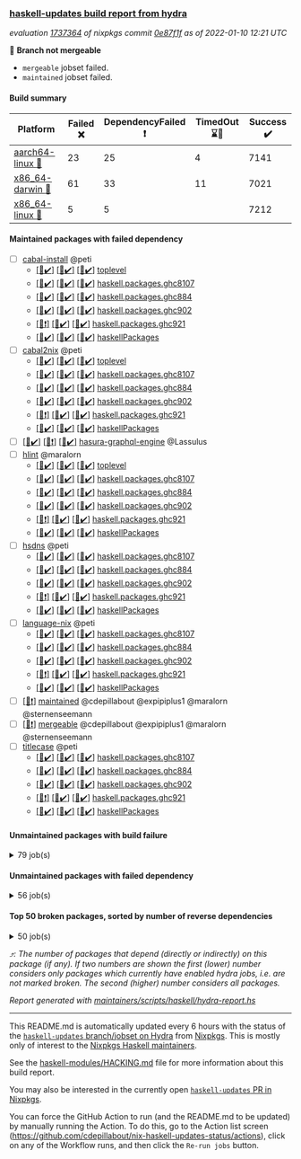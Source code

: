 ### [haskell-updates build report from hydra](https://hydra.nixos.org/jobset/nixpkgs/haskell-updates)
*evaluation [1737364](https://hydra.nixos.org/eval/1737364) of nixpkgs commit [0e87f1f](https://github.com/NixOS/nixpkgs/commits/0e87f1f5aaeea491f0c504064e5af1602aa0f886) as of 2022-01-10 12:21 UTC*

:red_circle: **Branch not mergeable**
  * `mergeable` jobset failed.
  * `maintained` jobset failed.

#### Build summary

 | Platform | Failed :x: | DependencyFailed :heavy_exclamation_mark: | TimedOut :hourglass::no_entry_sign: | Success :heavy_check_mark: | 
 | --- | --- | --- | --- | --- | 
 | [aarch64-linux :iphone:](https://hydra.nixos.org/eval/1737364?filter=.aarch64-linux) | 23 | 25 | 4 | 7141 | 
 | [x86_64-darwin :apple:](https://hydra.nixos.org/eval/1737364?filter=.x86_64-darwin) | 61 | 33 | 11 | 7021 | 
 | [x86_64-linux :penguin:](https://hydra.nixos.org/eval/1737364?filter=.x86_64-linux) | 5 | 5 |  | 7212 | 
#### Maintained packages with failed dependency
- [ ] [cabal-install](https://hydra.nixos.org/eval/1737364?filter=cabal-install) @peti
  - [[:iphone::heavy_check_mark:]](https://hydra.nixos.org/build/163608743) [[:apple::heavy_check_mark:]](https://hydra.nixos.org/build/163610581) [[:penguin::heavy_check_mark:]](https://hydra.nixos.org/build/163595033) [toplevel](https://hydra.nixos.org/eval/1737364?filter=cabal-install)
  - [[:iphone::heavy_check_mark:]](https://hydra.nixos.org/build/163609329) [[:apple::heavy_check_mark:]](https://hydra.nixos.org/build/163604474) [[:penguin::heavy_check_mark:]](https://hydra.nixos.org/build/163609925) [haskell.packages.ghc8107](https://hydra.nixos.org/eval/1737364?filter=haskell.packages.ghc8107.cabal-install)
  - [[:iphone::heavy_check_mark:]](https://hydra.nixos.org/build/163600691) [[:apple::heavy_check_mark:]](https://hydra.nixos.org/build/163595787) [[:penguin::heavy_check_mark:]](https://hydra.nixos.org/build/163611184) [haskell.packages.ghc884](https://hydra.nixos.org/eval/1737364?filter=haskell.packages.ghc884.cabal-install)
  - [[:iphone::heavy_check_mark:]](https://hydra.nixos.org/build/163598320) [[:apple::heavy_check_mark:]](https://hydra.nixos.org/build/163611377) [[:penguin::heavy_check_mark:]](https://hydra.nixos.org/build/163605849) [haskell.packages.ghc902](https://hydra.nixos.org/eval/1737364?filter=haskell.packages.ghc902.cabal-install)
  - [[:iphone::heavy_exclamation_mark:]](https://hydra.nixos.org/build/163591440) [[:apple::heavy_check_mark:]](https://hydra.nixos.org/build/163597549) [[:penguin::heavy_check_mark:]](https://hydra.nixos.org/build/163606234) [haskell.packages.ghc921](https://hydra.nixos.org/eval/1737364?filter=haskell.packages.ghc921.cabal-install)
  - [[:iphone::heavy_check_mark:]](https://hydra.nixos.org/build/163608110) [[:apple::heavy_check_mark:]](https://hydra.nixos.org/build/163610733) [[:penguin::heavy_check_mark:]](https://hydra.nixos.org/build/163591696) [haskellPackages](https://hydra.nixos.org/eval/1737364?filter=haskellPackages.cabal-install)
- [ ] [cabal2nix](https://hydra.nixos.org/eval/1737364?filter=cabal2nix) @peti
  - [[:iphone::heavy_check_mark:]](https://hydra.nixos.org/build/163702989) [[:apple::heavy_check_mark:]](https://hydra.nixos.org/build/163703103) [[:penguin::heavy_check_mark:]](https://hydra.nixos.org/build/163702929) [toplevel](https://hydra.nixos.org/eval/1737364?filter=cabal2nix)
  - [[:iphone::heavy_check_mark:]](https://hydra.nixos.org/build/163597272) [[:apple::heavy_check_mark:]](https://hydra.nixos.org/build/163591387) [[:penguin::heavy_check_mark:]](https://hydra.nixos.org/build/163611253) [haskell.packages.ghc8107](https://hydra.nixos.org/eval/1737364?filter=haskell.packages.ghc8107.cabal2nix)
  - [[:iphone::heavy_check_mark:]](https://hydra.nixos.org/build/163604484) [[:apple::heavy_check_mark:]](https://hydra.nixos.org/build/163601521) [[:penguin::heavy_check_mark:]](https://hydra.nixos.org/build/163603433) [haskell.packages.ghc884](https://hydra.nixos.org/eval/1737364?filter=haskell.packages.ghc884.cabal2nix)
  - [[:iphone::heavy_check_mark:]](https://hydra.nixos.org/build/163597489) [[:apple::heavy_check_mark:]](https://hydra.nixos.org/build/163611108) [[:penguin::heavy_check_mark:]](https://hydra.nixos.org/build/163602292) [haskell.packages.ghc902](https://hydra.nixos.org/eval/1737364?filter=haskell.packages.ghc902.cabal2nix)
  - [[:iphone::heavy_exclamation_mark:]](https://hydra.nixos.org/build/163609101) [[:apple::heavy_check_mark:]](https://hydra.nixos.org/build/163605466) [[:penguin::heavy_check_mark:]](https://hydra.nixos.org/build/163591670) [haskell.packages.ghc921](https://hydra.nixos.org/eval/1737364?filter=haskell.packages.ghc921.cabal2nix)
  - [[:iphone::heavy_check_mark:]](https://hydra.nixos.org/build/163608629) [[:apple::heavy_check_mark:]](https://hydra.nixos.org/build/163608774) [[:penguin::heavy_check_mark:]](https://hydra.nixos.org/build/163604679) [haskellPackages](https://hydra.nixos.org/eval/1737364?filter=haskellPackages.cabal2nix)
- [ ] [[:iphone::heavy_check_mark:]](https://hydra.nixos.org/build/163597817) [[:apple::heavy_exclamation_mark:]](https://hydra.nixos.org/build/163603674) [[:penguin::heavy_check_mark:]](https://hydra.nixos.org/build/163599799) [hasura-graphql-engine](https://hydra.nixos.org/eval/1737364?filter=hasura-graphql-engine) @Lassulus
- [ ] [hlint](https://hydra.nixos.org/eval/1737364?filter=hlint) @maralorn
  - [[:iphone::heavy_check_mark:]](https://hydra.nixos.org/build/163609575) [[:apple::heavy_check_mark:]](https://hydra.nixos.org/build/163598278) [[:penguin::heavy_check_mark:]](https://hydra.nixos.org/build/163610406) [toplevel](https://hydra.nixos.org/eval/1737364?filter=hlint)
  - [[:iphone::heavy_check_mark:]](https://hydra.nixos.org/build/163601894) [[:apple::heavy_check_mark:]](https://hydra.nixos.org/build/163611650) [[:penguin::heavy_check_mark:]](https://hydra.nixos.org/build/163592382) [haskell.packages.ghc8107](https://hydra.nixos.org/eval/1737364?filter=haskell.packages.ghc8107.hlint)
  - [[:iphone::heavy_check_mark:]](https://hydra.nixos.org/build/163592070) [[:apple::heavy_check_mark:]](https://hydra.nixos.org/build/163602919) [[:penguin::heavy_check_mark:]](https://hydra.nixos.org/build/163594627) [haskell.packages.ghc884](https://hydra.nixos.org/eval/1737364?filter=haskell.packages.ghc884.hlint)
  - [[:iphone::heavy_check_mark:]](https://hydra.nixos.org/build/163608879) [[:apple::heavy_check_mark:]](https://hydra.nixos.org/build/163601630) [[:penguin::heavy_check_mark:]](https://hydra.nixos.org/build/163600678) [haskell.packages.ghc902](https://hydra.nixos.org/eval/1737364?filter=haskell.packages.ghc902.hlint)
  - [[:iphone::heavy_exclamation_mark:]](https://hydra.nixos.org/build/163609710) [[:apple::heavy_check_mark:]](https://hydra.nixos.org/build/163603086) [[:penguin::heavy_check_mark:]](https://hydra.nixos.org/build/163602020) [haskell.packages.ghc921](https://hydra.nixos.org/eval/1737364?filter=haskell.packages.ghc921.hlint)
  - [[:iphone::heavy_check_mark:]](https://hydra.nixos.org/build/163610780) [[:apple::heavy_check_mark:]](https://hydra.nixos.org/build/163605141) [[:penguin::heavy_check_mark:]](https://hydra.nixos.org/build/163608752) [haskellPackages](https://hydra.nixos.org/eval/1737364?filter=haskellPackages.hlint)
- [ ] [hsdns](https://hydra.nixos.org/eval/1737364?filter=hsdns) @peti
  - [[:iphone::heavy_check_mark:]](https://hydra.nixos.org/build/163598299) [[:apple::heavy_check_mark:]](https://hydra.nixos.org/build/163593462) [[:penguin::heavy_check_mark:]](https://hydra.nixos.org/build/163597083) [haskell.packages.ghc8107](https://hydra.nixos.org/eval/1737364?filter=haskell.packages.ghc8107.hsdns)
  - [[:iphone::heavy_check_mark:]](https://hydra.nixos.org/build/163606362) [[:apple::heavy_check_mark:]](https://hydra.nixos.org/build/163599425) [[:penguin::heavy_check_mark:]](https://hydra.nixos.org/build/163594078) [haskell.packages.ghc884](https://hydra.nixos.org/eval/1737364?filter=haskell.packages.ghc884.hsdns)
  - [[:iphone::heavy_check_mark:]](https://hydra.nixos.org/build/163603200) [[:apple::heavy_check_mark:]](https://hydra.nixos.org/build/163610922) [[:penguin::heavy_check_mark:]](https://hydra.nixos.org/build/163609631) [haskell.packages.ghc902](https://hydra.nixos.org/eval/1737364?filter=haskell.packages.ghc902.hsdns)
  - [[:iphone::heavy_exclamation_mark:]](https://hydra.nixos.org/build/163594191) [[:apple::heavy_check_mark:]](https://hydra.nixos.org/build/163608079) [[:penguin::heavy_check_mark:]](https://hydra.nixos.org/build/163600158) [haskell.packages.ghc921](https://hydra.nixos.org/eval/1737364?filter=haskell.packages.ghc921.hsdns)
  - [[:iphone::heavy_check_mark:]](https://hydra.nixos.org/build/163595651) [[:apple::heavy_check_mark:]](https://hydra.nixos.org/build/163603397) [[:penguin::heavy_check_mark:]](https://hydra.nixos.org/build/163608482) [haskellPackages](https://hydra.nixos.org/eval/1737364?filter=haskellPackages.hsdns)
- [ ] [language-nix](https://hydra.nixos.org/eval/1737364?filter=language-nix) @peti
  - [[:iphone::heavy_check_mark:]](https://hydra.nixos.org/build/163590721) [[:apple::heavy_check_mark:]](https://hydra.nixos.org/build/163609266) [[:penguin::heavy_check_mark:]](https://hydra.nixos.org/build/163609520) [haskell.packages.ghc8107](https://hydra.nixos.org/eval/1737364?filter=haskell.packages.ghc8107.language-nix)
  - [[:iphone::heavy_check_mark:]](https://hydra.nixos.org/build/163594370) [[:apple::heavy_check_mark:]](https://hydra.nixos.org/build/163611492) [[:penguin::heavy_check_mark:]](https://hydra.nixos.org/build/163608247) [haskell.packages.ghc884](https://hydra.nixos.org/eval/1737364?filter=haskell.packages.ghc884.language-nix)
  - [[:iphone::heavy_check_mark:]](https://hydra.nixos.org/build/163607274) [[:apple::heavy_check_mark:]](https://hydra.nixos.org/build/163609567) [[:penguin::heavy_check_mark:]](https://hydra.nixos.org/build/163592768) [haskell.packages.ghc902](https://hydra.nixos.org/eval/1737364?filter=haskell.packages.ghc902.language-nix)
  - [[:iphone::heavy_exclamation_mark:]](https://hydra.nixos.org/build/163603198) [[:apple::heavy_check_mark:]](https://hydra.nixos.org/build/163602297) [[:penguin::heavy_check_mark:]](https://hydra.nixos.org/build/163597244) [haskell.packages.ghc921](https://hydra.nixos.org/eval/1737364?filter=haskell.packages.ghc921.language-nix)
  - [[:iphone::heavy_check_mark:]](https://hydra.nixos.org/build/163601912) [[:apple::heavy_check_mark:]](https://hydra.nixos.org/build/163592566) [[:penguin::heavy_check_mark:]](https://hydra.nixos.org/build/163604792) [haskellPackages](https://hydra.nixos.org/eval/1737364?filter=haskellPackages.language-nix)
- [ ] [[:penguin::heavy_exclamation_mark:]](https://hydra.nixos.org/build/163702884) [maintained](https://hydra.nixos.org/eval/1737364?filter=maintained) @cdepillabout @expipiplus1 @maralorn @sternenseemann
- [ ] [[:penguin::heavy_exclamation_mark:]](https://hydra.nixos.org/build/163703067) [mergeable](https://hydra.nixos.org/eval/1737364?filter=mergeable) @cdepillabout @expipiplus1 @maralorn @sternenseemann
- [ ] [titlecase](https://hydra.nixos.org/eval/1737364?filter=titlecase) @peti
  - [[:iphone::heavy_check_mark:]](https://hydra.nixos.org/build/163603558) [[:apple::heavy_check_mark:]](https://hydra.nixos.org/build/163610959) [[:penguin::heavy_check_mark:]](https://hydra.nixos.org/build/163611365) [haskell.packages.ghc8107](https://hydra.nixos.org/eval/1737364?filter=haskell.packages.ghc8107.titlecase)
  - [[:iphone::heavy_check_mark:]](https://hydra.nixos.org/build/163593759) [[:apple::heavy_check_mark:]](https://hydra.nixos.org/build/163605317) [[:penguin::heavy_check_mark:]](https://hydra.nixos.org/build/163605764) [haskell.packages.ghc884](https://hydra.nixos.org/eval/1737364?filter=haskell.packages.ghc884.titlecase)
  - [[:iphone::heavy_check_mark:]](https://hydra.nixos.org/build/163605202) [[:apple::heavy_check_mark:]](https://hydra.nixos.org/build/163591651) [[:penguin::heavy_check_mark:]](https://hydra.nixos.org/build/163609862) [haskell.packages.ghc902](https://hydra.nixos.org/eval/1737364?filter=haskell.packages.ghc902.titlecase)
  - [[:iphone::heavy_exclamation_mark:]](https://hydra.nixos.org/build/163609780) [[:apple::heavy_check_mark:]](https://hydra.nixos.org/build/163599542) [[:penguin::heavy_check_mark:]](https://hydra.nixos.org/build/163606707) [haskell.packages.ghc921](https://hydra.nixos.org/eval/1737364?filter=haskell.packages.ghc921.titlecase)
  - [[:iphone::heavy_check_mark:]](https://hydra.nixos.org/build/163609027) [[:apple::heavy_check_mark:]](https://hydra.nixos.org/build/163592902) [[:penguin::heavy_check_mark:]](https://hydra.nixos.org/build/163604853) [haskellPackages](https://hydra.nixos.org/eval/1737364?filter=haskellPackages.titlecase)
#### Unmaintained packages with build failure
<details><summary>79 job(s) </summary>

- [ ] [[:iphone::heavy_check_mark:]](https://hydra.nixos.org/build/163602909) [[:apple::x:]](https://hydra.nixos.org/build/163593731) [[:penguin::heavy_check_mark:]](https://hydra.nixos.org/build/163595162) [haskellPackages.di-core](https://hydra.nixos.org/eval/1737364?filter=haskellPackages.di-core)  :arrow_heading_up: 7 | 11
- [ ] [[:iphone::heavy_check_mark:]](https://hydra.nixos.org/build/163594891) [[:apple::x:]](https://hydra.nixos.org/build/163597672) [[:penguin::heavy_check_mark:]](https://hydra.nixos.org/build/163598563) [haskellPackages.thyme](https://hydra.nixos.org/eval/1737364?filter=haskellPackages.thyme)  :arrow_heading_up: 6 | 15
- [ ] [[:iphone::heavy_check_mark:]](https://hydra.nixos.org/build/163608679) [[:apple::x:]](https://hydra.nixos.org/build/163595310) [[:penguin::heavy_check_mark:]](https://hydra.nixos.org/build/163610043) [haskellPackages.nri-prelude](https://hydra.nixos.org/eval/1737364?filter=haskellPackages.nri-prelude)  :arrow_heading_up: 5 | 7
- [ ] [[:iphone::heavy_check_mark:]](https://hydra.nixos.org/build/163592609) [[:apple::x:]](https://hydra.nixos.org/build/163607032) [[:penguin::heavy_check_mark:]](https://hydra.nixos.org/build/163606160) [haskellPackages.exinst](https://hydra.nixos.org/eval/1737364?filter=haskellPackages.exinst)  :arrow_heading_up: 4 | 6
- [ ] [[:iphone::x:]](https://hydra.nixos.org/build/163609441) [[:apple::x:]](https://hydra.nixos.org/build/163607846) [[:penguin::heavy_check_mark:]](https://hydra.nixos.org/build/163607078) [haskellPackages.ptr-poker](https://hydra.nixos.org/eval/1737364?filter=haskellPackages.ptr-poker)  :arrow_heading_up: 3 | 4
- [ ] [[:iphone::x:]](https://hydra.nixos.org/build/163607420) [[:apple::heavy_check_mark:]](https://hydra.nixos.org/build/163599554) [[:penguin::heavy_check_mark:]](https://hydra.nixos.org/build/163611279) [haskellPackages.twitter-types](https://hydra.nixos.org/eval/1737364?filter=haskellPackages.twitter-types)  :arrow_heading_up: 2 | 4
- [ ] [[:iphone::x:]](https://hydra.nixos.org/build/163606438) [[:apple::heavy_check_mark:]](https://hydra.nixos.org/build/163606697) [[:penguin::heavy_check_mark:]](https://hydra.nixos.org/build/163611167) [haskellPackages.long-double](https://hydra.nixos.org/eval/1737364?filter=haskellPackages.long-double)  :arrow_heading_up: 2 | 2
- [ ] [[:iphone::x:]](https://hydra.nixos.org/build/163591938) [[:apple::heavy_check_mark:]](https://hydra.nixos.org/build/163601510) [[:penguin::heavy_check_mark:]](https://hydra.nixos.org/build/163598995) [haskellPackages.OrderedBits](https://hydra.nixos.org/eval/1737364?filter=haskellPackages.OrderedBits)  :arrow_heading_up: 1 | 36
- [ ] [[:iphone::heavy_check_mark:]](https://hydra.nixos.org/build/163611639) [[:apple::x:]](https://hydra.nixos.org/build/163594092) [[:penguin::heavy_check_mark:]](https://hydra.nixos.org/build/163592793) [haskellPackages.free-vector-spaces](https://hydra.nixos.org/eval/1737364?filter=haskellPackages.free-vector-spaces)  :arrow_heading_up: 1 | 7
- [ ] [[:iphone::x:]](https://hydra.nixos.org/build/163600723) [[:apple::heavy_check_mark:]](https://hydra.nixos.org/build/163608377) [[:penguin::heavy_check_mark:]](https://hydra.nixos.org/build/163594156) [haskellPackages.quic](https://hydra.nixos.org/eval/1737364?filter=haskellPackages.quic)  :arrow_heading_up: 1 | 2
- [ ] [[:iphone::x:]](https://hydra.nixos.org/build/163597825) [[:apple::x:]](https://hydra.nixos.org/build/163601032) [[:penguin::heavy_check_mark:]](https://hydra.nixos.org/build/163590812) [haskellPackages.easytensor](https://hydra.nixos.org/eval/1737364?filter=haskellPackages.easytensor)  :arrow_heading_up: 1 | 1
- [ ] [[:iphone::heavy_check_mark:]](https://hydra.nixos.org/build/163611993) [[:apple::x:]](https://hydra.nixos.org/build/163596155) [[:penguin::heavy_check_mark:]](https://hydra.nixos.org/build/163594185) [haskellPackages.gi-gdkx11](https://hydra.nixos.org/eval/1737364?filter=haskellPackages.gi-gdkx11)  :arrow_heading_up: 1 | 1
- [ ] [[:iphone::heavy_check_mark:]](https://hydra.nixos.org/build/163605853) [[:apple::x:]](https://hydra.nixos.org/build/163611103) [[:penguin::heavy_check_mark:]](https://hydra.nixos.org/build/163610781) [haskellPackages.keep-alive](https://hydra.nixos.org/eval/1737364?filter=haskellPackages.keep-alive)  :arrow_heading_up: 1 | 1
- [ ] [[:iphone::heavy_check_mark:]](https://hydra.nixos.org/build/163595232) [[:apple::x:]](https://hydra.nixos.org/build/163595695) [[:penguin::heavy_check_mark:]](https://hydra.nixos.org/build/163606208) [haskellPackages.loc](https://hydra.nixos.org/eval/1737364?filter=haskellPackages.loc)  :arrow_heading_up: 1 | 1
- [ ] [[:iphone::x:]](https://hydra.nixos.org/build/163612271) [[:apple::heavy_check_mark:]](https://hydra.nixos.org/build/163608437) [[:penguin::heavy_check_mark:]](https://hydra.nixos.org/build/163592805) [haskellPackages.nlopt-haskell](https://hydra.nixos.org/eval/1737364?filter=haskellPackages.nlopt-haskell)  :arrow_heading_up: 1 | 1
- [ ] [[:iphone::heavy_check_mark:]](https://hydra.nixos.org/build/163605243) [[:apple::x:]](https://hydra.nixos.org/build/163591538) [[:penguin::heavy_check_mark:]](https://hydra.nixos.org/build/163600859) [haskellPackages.opencv](https://hydra.nixos.org/eval/1737364?filter=haskellPackages.opencv)  :arrow_heading_up: 1 | 1
- [ ] [[:iphone::heavy_check_mark:]](https://hydra.nixos.org/build/163612283) [[:apple::x:]](https://hydra.nixos.org/build/163593983) [[:penguin::heavy_check_mark:]](https://hydra.nixos.org/build/163595238) [haskellPackages.sequence-formats](https://hydra.nixos.org/eval/1737364?filter=haskellPackages.sequence-formats)  :arrow_heading_up: 1 | 1
- [ ] [[:iphone::x:]](https://hydra.nixos.org/build/163605312) [[:apple::heavy_check_mark:]](https://hydra.nixos.org/build/163601951) [[:penguin::heavy_check_mark:]](https://hydra.nixos.org/build/163605994) [haskellPackages.stm-queue](https://hydra.nixos.org/eval/1737364?filter=haskellPackages.stm-queue)  :arrow_heading_up: 1 | 1
- [ ] [[:iphone::x:]](https://hydra.nixos.org/build/163602341) [[:apple::heavy_check_mark:]](https://hydra.nixos.org/build/163592772) [[:penguin::heavy_check_mark:]](https://hydra.nixos.org/build/163600619) [haskellPackages.unicode-properties](https://hydra.nixos.org/eval/1737364?filter=haskellPackages.unicode-properties)  :arrow_heading_up: 1 | 1
- [ ] [[:iphone::x:]](https://hydra.nixos.org/build/163598037) [[:apple::heavy_check_mark:]](https://hydra.nixos.org/build/163601870) [[:penguin::heavy_check_mark:]](https://hydra.nixos.org/build/163599183) [haskellPackages.accelerate-llvm](https://hydra.nixos.org/eval/1737364?filter=haskellPackages.accelerate-llvm)  :arrow_heading_up: 0 | 8
- [ ] [[:iphone::x:]](https://hydra.nixos.org/build/163593105) [[:apple::heavy_check_mark:]](https://hydra.nixos.org/build/163609414) [[:penguin::heavy_check_mark:]](https://hydra.nixos.org/build/163602769) [haskellPackages.freetype2](https://hydra.nixos.org/eval/1737364?filter=haskellPackages.freetype2)  :arrow_heading_up: 0 | 7
- [ ] [[:iphone::heavy_check_mark:]](https://hydra.nixos.org/build/163610748) [[:apple::x:]](https://hydra.nixos.org/build/163609063) [[:penguin::heavy_check_mark:]](https://hydra.nixos.org/build/163597417) [haskellPackages.pipes-zlib](https://hydra.nixos.org/eval/1737364?filter=haskellPackages.pipes-zlib)  :arrow_heading_up: 0 | 6
- [ ] [[:iphone::heavy_check_mark:]](https://hydra.nixos.org/build/163604730) [[:apple::x:]](https://hydra.nixos.org/build/163591596) [[:penguin::heavy_check_mark:]](https://hydra.nixos.org/build/163601566) [haskellPackages.hmidi](https://hydra.nixos.org/eval/1737364?filter=haskellPackages.hmidi)  :arrow_heading_up: 0 | 4
- [ ] [[:iphone::heavy_check_mark:]](https://hydra.nixos.org/build/163609126) [[:apple::x:]](https://hydra.nixos.org/build/163601664) [[:penguin::heavy_check_mark:]](https://hydra.nixos.org/build/163596097) [haskellPackages.zip](https://hydra.nixos.org/eval/1737364?filter=haskellPackages.zip)  :arrow_heading_up: 0 | 4
- [ ] [[:iphone::heavy_check_mark:]](https://hydra.nixos.org/build/163600052) [[:apple::x:]](https://hydra.nixos.org/build/163605048) [[:penguin::heavy_check_mark:]](https://hydra.nixos.org/build/163593918) [haskellPackages.caster](https://hydra.nixos.org/eval/1737364?filter=haskellPackages.caster)  :arrow_heading_up: 0 | 2
- [ ] [[:iphone::heavy_check_mark:]](https://hydra.nixos.org/build/163607902) [[:apple::x:]](https://hydra.nixos.org/build/163610720) [[:penguin::heavy_check_mark:]](https://hydra.nixos.org/build/163594875) [haskellPackages.posix-socket](https://hydra.nixos.org/eval/1737364?filter=haskellPackages.posix-socket)  :arrow_heading_up: 0 | 2
- [ ] [[:iphone::heavy_check_mark:]](https://hydra.nixos.org/build/163601275) [[:apple::x:]](https://hydra.nixos.org/build/163597993) [[:penguin::heavy_check_mark:]](https://hydra.nixos.org/build/163610805) [haskellPackages.hamid](https://hydra.nixos.org/eval/1737364?filter=haskellPackages.hamid)  :arrow_heading_up: 0 | 1
- [ ] [[:iphone::heavy_check_mark:]](https://hydra.nixos.org/build/163591202) [[:apple::x:]](https://hydra.nixos.org/build/163594989) [[:penguin::heavy_check_mark:]](https://hydra.nixos.org/build/163600017) [haskellPackages.hmatrix-morpheus](https://hydra.nixos.org/eval/1737364?filter=haskellPackages.hmatrix-morpheus)  :arrow_heading_up: 0 | 1
- [ ] [[:iphone::heavy_check_mark:]](https://hydra.nixos.org/build/163597611) [[:apple::x:]](https://hydra.nixos.org/build/163592124) [[:penguin::heavy_check_mark:]](https://hydra.nixos.org/build/163591085) [haskellPackages.huckleberry](https://hydra.nixos.org/eval/1737364?filter=haskellPackages.huckleberry)  :arrow_heading_up: 0 | 1
- [ ] [[:iphone::heavy_check_mark:]](https://hydra.nixos.org/build/163702920) [[:apple::x:]](https://hydra.nixos.org/build/163601268) [[:penguin::heavy_check_mark:]](https://hydra.nixos.org/build/163703041) [haskellPackages.openal-ffi](https://hydra.nixos.org/eval/1737364?filter=haskellPackages.openal-ffi)  :arrow_heading_up: 0 | 1
- [ ] [[:iphone::x:]](https://hydra.nixos.org/build/163608470) [[:apple::heavy_check_mark:]](https://hydra.nixos.org/build/163608295) [[:penguin::heavy_check_mark:]](https://hydra.nixos.org/build/163591677) [haskellPackages.picosat](https://hydra.nixos.org/eval/1737364?filter=haskellPackages.picosat)  :arrow_heading_up: 0 | 1
- [ ] [[:iphone::heavy_check_mark:]](https://hydra.nixos.org/build/163603685) [[:apple::x:]](https://hydra.nixos.org/build/163604347) [[:penguin::heavy_check_mark:]](https://hydra.nixos.org/build/163612387) [haskellPackages.select](https://hydra.nixos.org/eval/1737364?filter=haskellPackages.select)  :arrow_heading_up: 0 | 1
- [ ] [[:iphone::heavy_check_mark:]](https://hydra.nixos.org/build/163612080) [[:apple::x:]](https://hydra.nixos.org/build/163605847) [[:penguin::heavy_check_mark:]](https://hydra.nixos.org/build/163597087) [haskellPackages.sysinfo](https://hydra.nixos.org/eval/1737364?filter=haskellPackages.sysinfo)  :arrow_heading_up: 0 | 1
- [ ] [[:iphone::heavy_check_mark:]](https://hydra.nixos.org/build/163597252) [[:apple::x:]](https://hydra.nixos.org/build/163611368) [[:penguin::heavy_check_mark:]](https://hydra.nixos.org/build/163610804) [haskellPackages.FractalArt](https://hydra.nixos.org/eval/1737364?filter=haskellPackages.FractalArt) 
- [ ] [[:iphone::x:]](https://hydra.nixos.org/build/163605782) [[:apple::heavy_check_mark:]](https://hydra.nixos.org/build/163590814) [[:penguin::heavy_check_mark:]](https://hydra.nixos.org/build/163609608) [haskellPackages.HsASA](https://hydra.nixos.org/eval/1737364?filter=haskellPackages.HsASA) 
- [ ] [[:iphone::heavy_check_mark:]](https://hydra.nixos.org/build/163593961) [[:apple::heavy_check_mark:]](https://hydra.nixos.org/build/163599733) [[:penguin::x:]](https://hydra.nixos.org/build/163609555) [haskellPackages.binary-io](https://hydra.nixos.org/eval/1737364?filter=haskellPackages.binary-io) 
- [ ] [[:iphone::heavy_check_mark:]](https://hydra.nixos.org/build/163610256) [[:apple::x:]](https://hydra.nixos.org/build/163601720) [[:penguin::heavy_check_mark:]](https://hydra.nixos.org/build/163591510) [haskellPackages.chiphunk](https://hydra.nixos.org/eval/1737364?filter=haskellPackages.chiphunk) 
- [ ] [[:iphone::heavy_check_mark:]](https://hydra.nixos.org/build/163603618) [[:apple::x:]](https://hydra.nixos.org/build/163612299) [[:penguin::heavy_check_mark:]](https://hydra.nixos.org/build/163598565) [haskellPackages.discount](https://hydra.nixos.org/eval/1737364?filter=haskellPackages.discount) 
- [ ] [[:iphone::heavy_check_mark:]](https://hydra.nixos.org/build/163604321) [[:apple::x:]](https://hydra.nixos.org/build/163600324) [[:penguin::heavy_check_mark:]](https://hydra.nixos.org/build/163595948) [haskellPackages.diskhash](https://hydra.nixos.org/eval/1737364?filter=haskellPackages.diskhash) 
- [ ] [[:iphone::heavy_check_mark:]](https://hydra.nixos.org/build/163606690) [[:apple::x:]](https://hydra.nixos.org/build/163607960) [[:penguin::heavy_check_mark:]](https://hydra.nixos.org/build/163596661) [haskellPackages.epub-tools](https://hydra.nixos.org/eval/1737364?filter=haskellPackages.epub-tools) 
- [ ] [[:iphone::heavy_check_mark:]](https://hydra.nixos.org/build/163601574) [[:apple::x:]](https://hydra.nixos.org/build/163612101) [[:penguin::heavy_check_mark:]](https://hydra.nixos.org/build/163592305) [haskellPackages.float128](https://hydra.nixos.org/eval/1737364?filter=haskellPackages.float128) 
- [ ] [[:iphone::heavy_check_mark:]](https://hydra.nixos.org/build/163597723) [[:apple::x:]](https://hydra.nixos.org/build/163598593) [[:penguin::heavy_check_mark:]](https://hydra.nixos.org/build/163605735) [haskellPackages.gerrit](https://hydra.nixos.org/eval/1737364?filter=haskellPackages.gerrit) 
- [ ] [[:iphone::x:]](https://hydra.nixos.org/build/163702949) [[:penguin::heavy_check_mark:]](https://hydra.nixos.org/build/163702921) [haskellPackages.gnome-keyring](https://hydra.nixos.org/eval/1737364?filter=haskellPackages.gnome-keyring) 
- [ ] [[:iphone::x:]](https://hydra.nixos.org/build/163607826) [[:apple::x:]](https://hydra.nixos.org/build/163597296) [[:penguin::x:]](https://hydra.nixos.org/build/163610168) [haskellPackages.graph-trace-dot](https://hydra.nixos.org/eval/1737364?filter=haskellPackages.graph-trace-dot) 
- [ ] [[:iphone::x:]](https://hydra.nixos.org/build/163609841) [[:apple::x:]](https://hydra.nixos.org/build/163604840) [[:penguin::x:]](https://hydra.nixos.org/build/163604727) [haskellPackages.groundhog-inspector](https://hydra.nixos.org/eval/1737364?filter=haskellPackages.groundhog-inspector) 
- [ ] [[:iphone::heavy_check_mark:]](https://hydra.nixos.org/build/163606313) [[:apple::x:]](https://hydra.nixos.org/build/163605120) [[:penguin::heavy_check_mark:]](https://hydra.nixos.org/build/163604661) [haskellPackages.gtk-traymanager](https://hydra.nixos.org/eval/1737364?filter=haskellPackages.gtk-traymanager) 
- [ ] [[:iphone::heavy_check_mark:]](https://hydra.nixos.org/build/163591117) [[:apple::x:]](https://hydra.nixos.org/build/163603471) [[:penguin::heavy_check_mark:]](https://hydra.nixos.org/build/163600650) [haskellPackages.hid](https://hydra.nixos.org/eval/1737364?filter=haskellPackages.hid) 
- [ ] [[:iphone::heavy_check_mark:]](https://hydra.nixos.org/build/163608967) [[:apple::x:]](https://hydra.nixos.org/build/163607487) [[:penguin::heavy_check_mark:]](https://hydra.nixos.org/build/163603562) [haskellPackages.higher-leveldb](https://hydra.nixos.org/eval/1737364?filter=haskellPackages.higher-leveldb) 
- [ ] [[:iphone::heavy_check_mark:]](https://hydra.nixos.org/build/163607049) [[:apple::x:]](https://hydra.nixos.org/build/163608154) [[:penguin::heavy_check_mark:]](https://hydra.nixos.org/build/163607239) [haskellPackages.highlight](https://hydra.nixos.org/eval/1737364?filter=haskellPackages.highlight) 
- [ ] [[:iphone::heavy_check_mark:]](https://hydra.nixos.org/build/163600361) [[:apple::x:]](https://hydra.nixos.org/build/163608426) [[:penguin::heavy_check_mark:]](https://hydra.nixos.org/build/163599669) [haskellPackages.hinotify-conduit](https://hydra.nixos.org/eval/1737364?filter=haskellPackages.hinotify-conduit) 
- [ ] [[:iphone::x:]](https://hydra.nixos.org/build/163590766) [[:apple::heavy_check_mark:]](https://hydra.nixos.org/build/163593747) [[:penguin::heavy_check_mark:]](https://hydra.nixos.org/build/163590778) [haskellPackages.hq](https://hydra.nixos.org/eval/1737364?filter=haskellPackages.hq) 
- [ ] [[:iphone::heavy_check_mark:]](https://hydra.nixos.org/build/163599814) [[:apple::x:]](https://hydra.nixos.org/build/163609205) [[:penguin::heavy_check_mark:]](https://hydra.nixos.org/build/163598375) [haskellPackages.hs](https://hydra.nixos.org/eval/1737364?filter=haskellPackages.hs) 
- [ ] [[:iphone::heavy_check_mark:]](https://hydra.nixos.org/build/163593117) [[:apple::x:]](https://hydra.nixos.org/build/163592291) [[:penguin::heavy_check_mark:]](https://hydra.nixos.org/build/163602288) [haskellPackages.hsshellscript](https://hydra.nixos.org/eval/1737364?filter=haskellPackages.hsshellscript) 
- [ ] [[:iphone::heavy_check_mark:]](https://hydra.nixos.org/build/163602442) [[:apple::x:]](https://hydra.nixos.org/build/163595519) [[:penguin::heavy_check_mark:]](https://hydra.nixos.org/build/163607853) [haskellPackages.hssourceinfo](https://hydra.nixos.org/eval/1737364?filter=haskellPackages.hssourceinfo) 
- [ ] [[:iphone::heavy_check_mark:]](https://hydra.nixos.org/build/163601591) [[:apple::x:]](https://hydra.nixos.org/build/163599022) [[:penguin::heavy_check_mark:]](https://hydra.nixos.org/build/163591792) [haskellPackages.ipcvar](https://hydra.nixos.org/eval/1737364?filter=haskellPackages.ipcvar) 
- [ ] [[:iphone::heavy_check_mark:]](https://hydra.nixos.org/build/163596454) [[:apple::x:]](https://hydra.nixos.org/build/163593856) [[:penguin::heavy_check_mark:]](https://hydra.nixos.org/build/163594344) [haskellPackages.leveldb-haskell-fork](https://hydra.nixos.org/eval/1737364?filter=haskellPackages.leveldb-haskell-fork) 
- [ ] [[:iphone::heavy_check_mark:]](https://hydra.nixos.org/build/163602075) [[:apple::x:]](https://hydra.nixos.org/build/163604722) [[:penguin::heavy_check_mark:]](https://hydra.nixos.org/build/163593725) [haskellPackages.linux-framebuffer](https://hydra.nixos.org/eval/1737364?filter=haskellPackages.linux-framebuffer) 
- [ ] [[:iphone::heavy_check_mark:]](https://hydra.nixos.org/build/163598788) [[:apple::x:]](https://hydra.nixos.org/build/163606245) [[:penguin::heavy_check_mark:]](https://hydra.nixos.org/build/163606035) [haskellPackages.mediawiki2latex](https://hydra.nixos.org/eval/1737364?filter=haskellPackages.mediawiki2latex) 
- [ ] [[:iphone::heavy_check_mark:]](https://hydra.nixos.org/build/163609419) [[:apple::x:]](https://hydra.nixos.org/build/163602185) [[:penguin::heavy_check_mark:]](https://hydra.nixos.org/build/163602902) [haskellPackages.mercury-api](https://hydra.nixos.org/eval/1737364?filter=haskellPackages.mercury-api) 
- [ ] [[:iphone::heavy_check_mark:]](https://hydra.nixos.org/build/163591659) [[:apple::x:]](https://hydra.nixos.org/build/163607780) [[:penguin::heavy_check_mark:]](https://hydra.nixos.org/build/163609036) [haskellPackages.nano-cryptr](https://hydra.nixos.org/eval/1737364?filter=haskellPackages.nano-cryptr) 
- [ ] [[:iphone::heavy_check_mark:]](https://hydra.nixos.org/build/163593399) [[:apple::x:]](https://hydra.nixos.org/build/163610773) [[:penguin::heavy_check_mark:]](https://hydra.nixos.org/build/163598902) [haskellPackages.persistent-pagination](https://hydra.nixos.org/eval/1737364?filter=haskellPackages.persistent-pagination) 
- [ ] [[:iphone::heavy_check_mark:]](https://hydra.nixos.org/build/163600246) [[:apple::x:]](https://hydra.nixos.org/build/163604431) [[:penguin::heavy_check_mark:]](https://hydra.nixos.org/build/163597505) [haskellPackages.ping-wrapper](https://hydra.nixos.org/eval/1737364?filter=haskellPackages.ping-wrapper) 
- [ ] [[:iphone::x:]](https://hydra.nixos.org/build/163592212) [[:apple::heavy_check_mark:]](https://hydra.nixos.org/build/163605836) [[:penguin::heavy_check_mark:]](https://hydra.nixos.org/build/163592274) [haskellPackages.poker](https://hydra.nixos.org/eval/1737364?filter=haskellPackages.poker) 
- [ ] [[:iphone::heavy_check_mark:]](https://hydra.nixos.org/build/163593770) [[:apple::x:]](https://hydra.nixos.org/build/163602545) [[:penguin::heavy_check_mark:]](https://hydra.nixos.org/build/163595911) [haskellPackages.posix-timer](https://hydra.nixos.org/eval/1737364?filter=haskellPackages.posix-timer) 
- [ ] [[:iphone::heavy_check_mark:]](https://hydra.nixos.org/build/163591252) [[:apple::x:]](https://hydra.nixos.org/build/163593288) [[:penguin::heavy_check_mark:]](https://hydra.nixos.org/build/163608581) [haskellPackages.procex](https://hydra.nixos.org/eval/1737364?filter=haskellPackages.procex) 
- [ ] [[:iphone::heavy_check_mark:]](https://hydra.nixos.org/build/163602132) [[:apple::x:]](https://hydra.nixos.org/build/163606740) [[:penguin::heavy_check_mark:]](https://hydra.nixos.org/build/163592676) [haskellPackages.pthread](https://hydra.nixos.org/eval/1737364?filter=haskellPackages.pthread) 
- [ ] [[:iphone::x:]](https://hydra.nixos.org/build/163702887) [[:apple::x:]](https://hydra.nixos.org/build/163702861) [[:penguin::x:]](https://hydra.nixos.org/build/163702938) [haskellPackages.reflex-dom-ace](https://hydra.nixos.org/eval/1737364?filter=haskellPackages.reflex-dom-ace) 
- [ ] [[:iphone::x:]](https://hydra.nixos.org/build/163596977) [[:apple::x:]](https://hydra.nixos.org/build/163609664) [[:penguin::x:]](https://hydra.nixos.org/build/163611172) [haskellPackages.regex-rure](https://hydra.nixos.org/eval/1737364?filter=haskellPackages.regex-rure) 
- [ ] [[:iphone::x:]](https://hydra.nixos.org/build/163594556) [[:apple::heavy_check_mark:]](https://hydra.nixos.org/build/163598269) [[:penguin::heavy_check_mark:]](https://hydra.nixos.org/build/163609766) [haskellPackages.risc386](https://hydra.nixos.org/eval/1737364?filter=haskellPackages.risc386) 
- [ ] [[:iphone::heavy_check_mark:]](https://hydra.nixos.org/build/163594944) [[:apple::x:]](https://hydra.nixos.org/build/163606045) [[:penguin::heavy_check_mark:]](https://hydra.nixos.org/build/163607784) [haskellPackages.sandwich-webdriver](https://hydra.nixos.org/eval/1737364?filter=haskellPackages.sandwich-webdriver) 
- [ ] [[:iphone::heavy_check_mark:]](https://hydra.nixos.org/build/163703035) [[:apple::x:]](https://hydra.nixos.org/build/163595497) [[:penguin::heavy_check_mark:]](https://hydra.nixos.org/build/163702852) [haskellPackages.sfml-audio](https://hydra.nixos.org/eval/1737364?filter=haskellPackages.sfml-audio) 
- [ ] [[:iphone::heavy_check_mark:]](https://hydra.nixos.org/build/163611445) [[:apple::x:]](https://hydra.nixos.org/build/163612542) [[:penguin::heavy_check_mark:]](https://hydra.nixos.org/build/163598791) [haskellPackages.shared-memory](https://hydra.nixos.org/eval/1737364?filter=haskellPackages.shared-memory) 
- [ ] [[:iphone::heavy_check_mark:]](https://hydra.nixos.org/build/163599816) [[:apple::x:]](https://hydra.nixos.org/build/163591601) [[:penguin::heavy_check_mark:]](https://hydra.nixos.org/build/163595580) [haskellPackages.tailfile-hinotify](https://hydra.nixos.org/eval/1737364?filter=haskellPackages.tailfile-hinotify) 
- [ ] [[:iphone::x:]](https://hydra.nixos.org/build/163610734) [[:apple::heavy_check_mark:]](https://hydra.nixos.org/build/163608452) [[:penguin::heavy_check_mark:]](https://hydra.nixos.org/build/163595043) [haskellPackages.wiringPi](https://hydra.nixos.org/eval/1737364?filter=haskellPackages.wiringPi) 
- [ ] [[:iphone::x:]](https://hydra.nixos.org/build/163602773) [[:apple::heavy_check_mark:]](https://hydra.nixos.org/build/163599919) [[:penguin::heavy_check_mark:]](https://hydra.nixos.org/build/163603714) [haskellPackages.x86-64bit](https://hydra.nixos.org/eval/1737364?filter=haskellPackages.x86-64bit) 
- [ ] [[:iphone::heavy_check_mark:]](https://hydra.nixos.org/build/163598487) [[:apple::x:]](https://hydra.nixos.org/build/163605666) [[:penguin::heavy_check_mark:]](https://hydra.nixos.org/build/163602954) [haskellPackages.xmonad-utils](https://hydra.nixos.org/eval/1737364?filter=haskellPackages.xmonad-utils) 
- [ ] [[:iphone::heavy_check_mark:]](https://hydra.nixos.org/build/163591836) [[:apple::x:]](https://hydra.nixos.org/build/163600847) [[:penguin::heavy_check_mark:]](https://hydra.nixos.org/build/163595784) [haskellPackages.yoga](https://hydra.nixos.org/eval/1737364?filter=haskellPackages.yoga) 
- [ ] [[:iphone::heavy_check_mark:]](https://hydra.nixos.org/build/163593064) [[:apple::x:]](https://hydra.nixos.org/build/163597349) [[:penguin::heavy_check_mark:]](https://hydra.nixos.org/build/163609184) [haskellPackages.zot](https://hydra.nixos.org/eval/1737364?filter=haskellPackages.zot) 
- [ ] [[:iphone::heavy_check_mark:]](https://hydra.nixos.org/build/163610635) [[:apple::x:]](https://hydra.nixos.org/build/163602433) [[:penguin::heavy_check_mark:]](https://hydra.nixos.org/build/163609009) [haskellPackages.zxcvbn-c](https://hydra.nixos.org/eval/1737364?filter=haskellPackages.zxcvbn-c) 
</details>

#### Unmaintained packages with failed dependency
<details><summary>56 job(s) </summary>

- [ ] [[:iphone::heavy_check_mark:]](https://hydra.nixos.org/build/163611446) [[:apple::heavy_exclamation_mark:]](https://hydra.nixos.org/build/163608686) [[:penguin::heavy_check_mark:]](https://hydra.nixos.org/build/163606713) [haskellPackages.di-handle](https://hydra.nixos.org/eval/1737364?filter=haskellPackages.di-handle)  :arrow_heading_up: 5 | 9
- [ ] [[:iphone::heavy_check_mark:]](https://hydra.nixos.org/build/163601549) [[:apple::heavy_exclamation_mark:]](https://hydra.nixos.org/build/163595629) [[:penguin::heavy_check_mark:]](https://hydra.nixos.org/build/163607795) [haskellPackages.di-monad](https://hydra.nixos.org/eval/1737364?filter=haskellPackages.di-monad)  :arrow_heading_up: 5 | 9
- [ ] [[:iphone::heavy_check_mark:]](https://hydra.nixos.org/build/163597400) [[:apple::heavy_exclamation_mark:]](https://hydra.nixos.org/build/163595798) [[:penguin::heavy_check_mark:]](https://hydra.nixos.org/build/163593240) [haskellPackages.di-df1](https://hydra.nixos.org/eval/1737364?filter=haskellPackages.di-df1)  :arrow_heading_up: 4 | 8
- [ ] [[:iphone::heavy_check_mark:]](https://hydra.nixos.org/build/163605167) [[:apple::heavy_exclamation_mark:]](https://hydra.nixos.org/build/163608146) [[:penguin::heavy_check_mark:]](https://hydra.nixos.org/build/163594381) [haskellPackages.nri-env-parser](https://hydra.nixos.org/eval/1737364?filter=haskellPackages.nri-env-parser)  :arrow_heading_up: 4 | 6
- [ ] [[:iphone::heavy_check_mark:]](https://hydra.nixos.org/build/163604271) [[:apple::heavy_exclamation_mark:]](https://hydra.nixos.org/build/163603163) [[:penguin::heavy_check_mark:]](https://hydra.nixos.org/build/163597741) [haskellPackages.nri-observability](https://hydra.nixos.org/eval/1737364?filter=haskellPackages.nri-observability)  :arrow_heading_up: 3 | 5
- [ ] [[:iphone::heavy_exclamation_mark:]](https://hydra.nixos.org/build/163610573) [[:apple::heavy_exclamation_mark:]](https://hydra.nixos.org/build/163596450) [[:penguin::heavy_check_mark:]](https://hydra.nixos.org/build/163609235) [haskellPackages.jsonifier](https://hydra.nixos.org/eval/1737364?filter=haskellPackages.jsonifier)  :arrow_heading_up: 2 | 2
- [ ] [[:iphone::heavy_check_mark:]](https://hydra.nixos.org/build/163594076) [[:apple::heavy_exclamation_mark:]](https://hydra.nixos.org/build/163604395) [[:penguin::heavy_check_mark:]](https://hydra.nixos.org/build/163605696) [haskellPackages.di-polysemy](https://hydra.nixos.org/eval/1737364?filter=haskellPackages.di-polysemy)  :arrow_heading_up: 1 | 4
- [ ] [[:iphone::heavy_exclamation_mark:]](https://hydra.nixos.org/build/163610321) [[:apple::heavy_check_mark:]](https://hydra.nixos.org/build/163611311) [[:penguin::heavy_check_mark:]](https://hydra.nixos.org/build/163599586) [haskellPackages.twitter-types-lens](https://hydra.nixos.org/eval/1737364?filter=haskellPackages.twitter-types-lens)  :arrow_heading_up: 1 | 3
- [ ] [hoogle](https://hydra.nixos.org/eval/1737364?filter=hoogle)  :arrow_heading_up: 1 | 2
  - [[:iphone::heavy_check_mark:]](https://hydra.nixos.org/build/163610760) [[:apple::heavy_check_mark:]](https://hydra.nixos.org/build/163595571) [[:penguin::heavy_check_mark:]](https://hydra.nixos.org/build/163592189) [haskell.packages.ghc8107](https://hydra.nixos.org/eval/1737364?filter=haskell.packages.ghc8107.hoogle)
  - [[:iphone::heavy_check_mark:]](https://hydra.nixos.org/build/163605804) [[:apple::heavy_check_mark:]](https://hydra.nixos.org/build/163602312) [[:penguin::heavy_check_mark:]](https://hydra.nixos.org/build/163596218) [haskell.packages.ghc884](https://hydra.nixos.org/eval/1737364?filter=haskell.packages.ghc884.hoogle)
  - [[:iphone::heavy_check_mark:]](https://hydra.nixos.org/build/163612526) [[:apple::heavy_check_mark:]](https://hydra.nixos.org/build/163611003) [[:penguin::heavy_check_mark:]](https://hydra.nixos.org/build/163610802) [haskell.packages.ghc902](https://hydra.nixos.org/eval/1737364?filter=haskell.packages.ghc902.hoogle)
  - [[:iphone::heavy_exclamation_mark:]](https://hydra.nixos.org/build/163596102) [[:apple::heavy_check_mark:]](https://hydra.nixos.org/build/163590690) [[:penguin::heavy_check_mark:]](https://hydra.nixos.org/build/163609423) [haskell.packages.ghc921](https://hydra.nixos.org/eval/1737364?filter=haskell.packages.ghc921.hoogle)
  - [[:iphone::heavy_check_mark:]](https://hydra.nixos.org/build/163591162) [[:apple::heavy_check_mark:]](https://hydra.nixos.org/build/163611163) [[:penguin::heavy_check_mark:]](https://hydra.nixos.org/build/163599064) [haskellPackages](https://hydra.nixos.org/eval/1737364?filter=haskellPackages.hoogle)
- [ ] [[:iphone::heavy_check_mark:]](https://hydra.nixos.org/build/163607674) [[:apple::heavy_exclamation_mark:]](https://hydra.nixos.org/build/163607498) [[:penguin::heavy_check_mark:]](https://hydra.nixos.org/build/163597024) [haskellPackages.nri-redis](https://hydra.nixos.org/eval/1737364?filter=haskellPackages.nri-redis)  :arrow_heading_up: 1 | 1
- [ ] [[:iphone::heavy_exclamation_mark:]](https://hydra.nixos.org/build/163600535) [[:apple::heavy_exclamation_mark:]](https://hydra.nixos.org/build/163602019) [[:penguin::heavy_check_mark:]](https://hydra.nixos.org/build/163604302) [haskellPackages.opentelemetry-extra](https://hydra.nixos.org/eval/1737364?filter=haskellPackages.opentelemetry-extra)  :arrow_heading_up: 1 | 1
- [ ] [[:iphone::heavy_check_mark:]](https://hydra.nixos.org/build/163597934) [[:apple::heavy_exclamation_mark:]](https://hydra.nixos.org/build/163598638) [[:penguin::heavy_check_mark:]](https://hydra.nixos.org/build/163603302) [haskellPackages.orgmode-parse](https://hydra.nixos.org/eval/1737364?filter=haskellPackages.orgmode-parse)  :arrow_heading_up: 1 | 1
- [ ] [[:iphone::heavy_exclamation_mark:]](https://hydra.nixos.org/build/163592288) [[:apple::heavy_check_mark:]](https://hydra.nixos.org/build/163592243) [[:penguin::heavy_check_mark:]](https://hydra.nixos.org/build/163602123) [haskellPackages.PrimitiveArray](https://hydra.nixos.org/eval/1737364?filter=haskellPackages.PrimitiveArray)  :arrow_heading_up: 0 | 35
- [ ] [[:iphone::heavy_check_mark:]](https://hydra.nixos.org/build/163608472) [[:apple::heavy_exclamation_mark:]](https://hydra.nixos.org/build/163599686) [[:penguin::heavy_check_mark:]](https://hydra.nixos.org/build/163609629) [haskellPackages.di](https://hydra.nixos.org/eval/1737364?filter=haskellPackages.di)  :arrow_heading_up: 0 | 2
- [ ] [[:iphone::heavy_exclamation_mark:]](https://hydra.nixos.org/build/163597328) [[:apple::heavy_check_mark:]](https://hydra.nixos.org/build/163602202) [[:penguin::heavy_check_mark:]](https://hydra.nixos.org/build/163596751) [haskellPackages.twitter-conduit](https://hydra.nixos.org/eval/1737364?filter=haskellPackages.twitter-conduit)  :arrow_heading_up: 0 | 2
- [ ] [[:iphone::heavy_check_mark:]](https://hydra.nixos.org/build/163591401) [[:apple::heavy_exclamation_mark:]](https://hydra.nixos.org/build/163592980) [[:penguin::heavy_check_mark:]](https://hydra.nixos.org/build/163610173) [haskellPackages.dde](https://hydra.nixos.org/eval/1737364?filter=haskellPackages.dde)  :arrow_heading_up: 0 | 1
- [ ] [[:iphone::heavy_exclamation_mark:]](https://hydra.nixos.org/build/163607036) [[:apple::heavy_check_mark:]](https://hydra.nixos.org/build/163595894) [[:penguin::heavy_check_mark:]](https://hydra.nixos.org/build/163592326) [haskellPackages.http3](https://hydra.nixos.org/eval/1737364?filter=haskellPackages.http3)  :arrow_heading_up: 0 | 1
- [ ] [[:iphone::heavy_check_mark:]](https://hydra.nixos.org/build/163605681) [[:apple::heavy_exclamation_mark:]](https://hydra.nixos.org/build/163611727) [[:penguin::heavy_check_mark:]](https://hydra.nixos.org/build/163611331) [haskellPackages.keenser](https://hydra.nixos.org/eval/1737364?filter=haskellPackages.keenser)  :arrow_heading_up: 0 | 1
- [ ] [[:iphone::heavy_check_mark:]](https://hydra.nixos.org/build/163600230) [[:apple::heavy_exclamation_mark:]](https://hydra.nixos.org/build/163592365) [[:penguin::heavy_check_mark:]](https://hydra.nixos.org/build/163608157) [haskellPackages.moto](https://hydra.nixos.org/eval/1737364?filter=haskellPackages.moto)  :arrow_heading_up: 0 | 1
- [ ] [[:iphone::heavy_check_mark:]](https://hydra.nixos.org/build/163609248) [[:apple::heavy_exclamation_mark:]](https://hydra.nixos.org/build/163607578) [[:penguin::heavy_check_mark:]](https://hydra.nixos.org/build/163606296) [haskellPackages.antiope-es](https://hydra.nixos.org/eval/1737364?filter=haskellPackages.antiope-es) 
- [ ] [cabal2nix-unstable](https://hydra.nixos.org/eval/1737364?filter=cabal2nix-unstable) 
  - [[:iphone::heavy_check_mark:]](https://hydra.nixos.org/build/163702982) [[:apple::heavy_check_mark:]](https://hydra.nixos.org/build/163702979) [[:penguin::heavy_check_mark:]](https://hydra.nixos.org/build/163702849) [haskell.packages.ghc8107](https://hydra.nixos.org/eval/1737364?filter=haskell.packages.ghc8107.cabal2nix-unstable)
  - [[:iphone::heavy_check_mark:]](https://hydra.nixos.org/build/163702945) [[:apple::heavy_check_mark:]](https://hydra.nixos.org/build/163702862) [[:penguin::heavy_check_mark:]](https://hydra.nixos.org/build/163702992) [haskell.packages.ghc884](https://hydra.nixos.org/eval/1737364?filter=haskell.packages.ghc884.cabal2nix-unstable)
  - [[:iphone::heavy_check_mark:]](https://hydra.nixos.org/build/163703019) [[:apple::heavy_check_mark:]](https://hydra.nixos.org/build/163703074) [[:penguin::heavy_check_mark:]](https://hydra.nixos.org/build/163702964) [haskell.packages.ghc902](https://hydra.nixos.org/eval/1737364?filter=haskell.packages.ghc902.cabal2nix-unstable)
  - [[:iphone::heavy_exclamation_mark:]](https://hydra.nixos.org/build/163703084) [[:apple::heavy_check_mark:]](https://hydra.nixos.org/build/163703107) [[:penguin::heavy_check_mark:]](https://hydra.nixos.org/build/163703097) [haskell.packages.ghc921](https://hydra.nixos.org/eval/1737364?filter=haskell.packages.ghc921.cabal2nix-unstable)
  - [[:iphone::heavy_check_mark:]](https://hydra.nixos.org/build/163702853) [[:apple::heavy_check_mark:]](https://hydra.nixos.org/build/163703029) [[:penguin::heavy_check_mark:]](https://hydra.nixos.org/build/163703108) [haskellPackages](https://hydra.nixos.org/eval/1737364?filter=haskellPackages.cabal2nix-unstable)
- [ ] [[:iphone::heavy_exclamation_mark:]](https://hydra.nixos.org/build/163604617) [[:apple::heavy_exclamation_mark:]](https://hydra.nixos.org/build/163597251) [[:penguin::heavy_check_mark:]](https://hydra.nixos.org/build/163597092) [haskellPackages.easytensor-vulkan](https://hydra.nixos.org/eval/1737364?filter=haskellPackages.easytensor-vulkan) 
- [ ] [[:iphone::heavy_check_mark:]](https://hydra.nixos.org/build/163593047) [[:apple::heavy_exclamation_mark:]](https://hydra.nixos.org/build/163603873) [[:penguin::heavy_check_mark:]](https://hydra.nixos.org/build/163609361) [haskellPackages.exinst-aeson](https://hydra.nixos.org/eval/1737364?filter=haskellPackages.exinst-aeson) 
- [ ] [[:iphone::heavy_check_mark:]](https://hydra.nixos.org/build/163596490) [[:apple::heavy_exclamation_mark:]](https://hydra.nixos.org/build/163607352) [[:penguin::heavy_check_mark:]](https://hydra.nixos.org/build/163612097) [haskellPackages.exinst-bytes](https://hydra.nixos.org/eval/1737364?filter=haskellPackages.exinst-bytes) 
- [ ] [[:iphone::heavy_check_mark:]](https://hydra.nixos.org/build/163590655) [[:apple::heavy_exclamation_mark:]](https://hydra.nixos.org/build/163611133) [[:penguin::heavy_check_mark:]](https://hydra.nixos.org/build/163608519) [haskellPackages.exinst-cereal](https://hydra.nixos.org/eval/1737364?filter=haskellPackages.exinst-cereal) 
- [ ] [[:iphone::heavy_check_mark:]](https://hydra.nixos.org/build/163609382) [[:apple::heavy_exclamation_mark:]](https://hydra.nixos.org/build/163610671) [[:penguin::heavy_check_mark:]](https://hydra.nixos.org/build/163600083) [haskellPackages.exinst-serialise](https://hydra.nixos.org/eval/1737364?filter=haskellPackages.exinst-serialise) 
- [ ] [[:iphone::heavy_check_mark:]](https://hydra.nixos.org/build/163610504) [[:apple::heavy_exclamation_mark:]](https://hydra.nixos.org/build/163608942) [[:penguin::heavy_check_mark:]](https://hydra.nixos.org/build/163591142) [haskellPackages.fastparser](https://hydra.nixos.org/eval/1737364?filter=haskellPackages.fastparser) 
- [ ] [[:iphone::heavy_exclamation_mark:]](https://hydra.nixos.org/build/163599815) [[:penguin::heavy_exclamation_mark:]](https://hydra.nixos.org/build/163600296) [haskellPackages.freenect](https://hydra.nixos.org/eval/1737364?filter=haskellPackages.freenect) 
- [ ] [[:iphone::heavy_exclamation_mark:]](https://hydra.nixos.org/build/163591371) [[:apple::heavy_exclamation_mark:]](https://hydra.nixos.org/build/163609993) [[:penguin::heavy_exclamation_mark:]](https://hydra.nixos.org/build/163591212) [haskellPackages.graph-trace-viz](https://hydra.nixos.org/eval/1737364?filter=haskellPackages.graph-trace-viz) 
- [ ] [[:iphone::heavy_exclamation_mark:]](https://hydra.nixos.org/build/163591957) [[:apple::heavy_check_mark:]](https://hydra.nixos.org/build/163609757) [[:penguin::heavy_check_mark:]](https://hydra.nixos.org/build/163600416) [haskellPackages.hmatrix-nlopt](https://hydra.nixos.org/eval/1737364?filter=haskellPackages.hmatrix-nlopt) 
- [ ] [[:iphone::heavy_exclamation_mark:]](https://hydra.nixos.org/build/163604905) [[:apple::heavy_check_mark:]](https://hydra.nixos.org/build/163595742) [[:penguin::heavy_check_mark:]](https://hydra.nixos.org/build/163604089) [haskellPackages.kmn-programming](https://hydra.nixos.org/eval/1737364?filter=haskellPackages.kmn-programming) 
- [ ] [[:iphone::heavy_exclamation_mark:]](https://hydra.nixos.org/build/163703091) [[:apple::heavy_check_mark:]](https://hydra.nixos.org/build/163596976) [[:penguin::heavy_exclamation_mark:]](https://hydra.nixos.org/build/163703033) [haskellPackages.notmuch](https://hydra.nixos.org/eval/1737364?filter=haskellPackages.notmuch) 
- [ ] [[:iphone::heavy_check_mark:]](https://hydra.nixos.org/build/163602403) [[:apple::heavy_exclamation_mark:]](https://hydra.nixos.org/build/163598727) [[:penguin::heavy_check_mark:]](https://hydra.nixos.org/build/163607354) [haskellPackages.nri-http](https://hydra.nixos.org/eval/1737364?filter=haskellPackages.nri-http) 
- [ ] [[:iphone::heavy_check_mark:]](https://hydra.nixos.org/build/163606778) [[:apple::heavy_exclamation_mark:]](https://hydra.nixos.org/build/163599004) [[:penguin::heavy_check_mark:]](https://hydra.nixos.org/build/163601672) [haskellPackages.nri-test-encoding](https://hydra.nixos.org/eval/1737364?filter=haskellPackages.nri-test-encoding) 
- [ ] [[:iphone::heavy_check_mark:]](https://hydra.nixos.org/build/163599615) [[:apple::heavy_exclamation_mark:]](https://hydra.nixos.org/build/163605945) [[:penguin::heavy_check_mark:]](https://hydra.nixos.org/build/163594045) [haskellPackages.opencv-extra](https://hydra.nixos.org/eval/1737364?filter=haskellPackages.opencv-extra) 
- [ ] [[:iphone::heavy_exclamation_mark:]](https://hydra.nixos.org/build/163603724) [[:apple::heavy_exclamation_mark:]](https://hydra.nixos.org/build/163608812) [[:penguin::heavy_check_mark:]](https://hydra.nixos.org/build/163602141) [haskellPackages.opentelemetry-lightstep](https://hydra.nixos.org/eval/1737364?filter=haskellPackages.opentelemetry-lightstep) 
- [ ] [[:iphone::heavy_check_mark:]](https://hydra.nixos.org/build/163600915) [[:apple::heavy_exclamation_mark:]](https://hydra.nixos.org/build/163593686) [[:penguin::heavy_check_mark:]](https://hydra.nixos.org/build/163601100) [haskellPackages.orgstat](https://hydra.nixos.org/eval/1737364?filter=haskellPackages.orgstat) 
- [ ] [[:iphone::heavy_check_mark:]](https://hydra.nixos.org/build/163592666) [[:apple::heavy_exclamation_mark:]](https://hydra.nixos.org/build/163598244) [[:penguin::heavy_check_mark:]](https://hydra.nixos.org/build/163594250) [haskellPackages.polysemy-log-di](https://hydra.nixos.org/eval/1737364?filter=haskellPackages.polysemy-log-di) 
- [ ] [[:iphone::heavy_check_mark:]](https://hydra.nixos.org/build/163597054) [[:apple::heavy_exclamation_mark:]](https://hydra.nixos.org/build/163600346) [[:penguin::heavy_check_mark:]](https://hydra.nixos.org/build/163605127) [haskellPackages.postgresql-replicant](https://hydra.nixos.org/eval/1737364?filter=haskellPackages.postgresql-replicant) 
- [ ] [[:iphone::heavy_exclamation_mark:]](https://hydra.nixos.org/build/163591056) [[:apple::heavy_check_mark:]](https://hydra.nixos.org/build/163605636) [[:penguin::heavy_check_mark:]](https://hydra.nixos.org/build/163611969) [haskellPackages.rounded](https://hydra.nixos.org/eval/1737364?filter=haskellPackages.rounded) 
- [ ] [[:iphone::heavy_exclamation_mark:]](https://hydra.nixos.org/build/163592536) [[:apple::heavy_check_mark:]](https://hydra.nixos.org/build/163607774) [[:penguin::heavy_check_mark:]](https://hydra.nixos.org/build/163596125) [haskellPackages.rounded-hw](https://hydra.nixos.org/eval/1737364?filter=haskellPackages.rounded-hw) 
- [ ] [[:iphone::heavy_check_mark:]](https://hydra.nixos.org/build/163605777) [[:apple::heavy_exclamation_mark:]](https://hydra.nixos.org/build/163600420) [[:penguin::heavy_check_mark:]](https://hydra.nixos.org/build/163595009) [haskellPackages.scan-metadata](https://hydra.nixos.org/eval/1737364?filter=haskellPackages.scan-metadata) 
- [ ] [[:iphone::heavy_check_mark:]](https://hydra.nixos.org/build/163592136) [[:apple::heavy_exclamation_mark:]](https://hydra.nixos.org/build/163601033) [[:penguin::heavy_check_mark:]](https://hydra.nixos.org/build/163593361) [haskellPackages.sequenceTools](https://hydra.nixos.org/eval/1737364?filter=haskellPackages.sequenceTools) 
- [ ] [[:iphone::heavy_exclamation_mark:]](https://hydra.nixos.org/build/163592856) [[:apple::heavy_check_mark:]](https://hydra.nixos.org/build/163591506) [[:penguin::heavy_check_mark:]](https://hydra.nixos.org/build/163597207) [haskellPackages.stm-actor](https://hydra.nixos.org/eval/1737364?filter=haskellPackages.stm-actor) 
- [ ] [[:iphone::heavy_exclamation_mark:]](https://hydra.nixos.org/build/163604413) [[:apple::heavy_check_mark:]](https://hydra.nixos.org/build/163601469) [[:penguin::heavy_check_mark:]](https://hydra.nixos.org/build/163608378) [haskellPackages.unicode-names](https://hydra.nixos.org/eval/1737364?filter=haskellPackages.unicode-names) 
- [ ] [[:iphone::heavy_check_mark:]](https://hydra.nixos.org/build/163600262) [[:apple::heavy_exclamation_mark:]](https://hydra.nixos.org/build/163607434) [[:penguin::heavy_check_mark:]](https://hydra.nixos.org/build/163592723) [haskellPackages.xbattbar](https://hydra.nixos.org/eval/1737364?filter=haskellPackages.xbattbar) 
</details>

#### Top 50 broken packages, sorted by number of reverse dependencies
<details><summary>50 job(s) </summary>

[haskell98](https://packdeps.haskellers.com/reverse/haskell98) :arrow_heading_up: 153  
[enumerator](https://packdeps.haskellers.com/reverse/enumerator) :arrow_heading_up: 56  
[derive](https://packdeps.haskellers.com/reverse/derive) :arrow_heading_up: 48  
[contiguous](https://packdeps.haskellers.com/reverse/contiguous) :arrow_heading_up: 47  
[parseargs](https://packdeps.haskellers.com/reverse/parseargs) :arrow_heading_up: 42  
[MonadCatchIO-transformers](https://packdeps.haskellers.com/reverse/MonadCatchIO-transformers) :arrow_heading_up: 41  
[bytesmith](https://packdeps.haskellers.com/reverse/bytesmith) :arrow_heading_up: 37  
[data-lens](https://packdeps.haskellers.com/reverse/data-lens) :arrow_heading_up: 33  
[distributed-process](https://packdeps.haskellers.com/reverse/distributed-process) :arrow_heading_up: 30  
[iteratee](https://packdeps.haskellers.com/reverse/iteratee) :arrow_heading_up: 29  
[jmacro](https://packdeps.haskellers.com/reverse/jmacro) :arrow_heading_up: 29  
[ip](https://packdeps.haskellers.com/reverse/ip) :arrow_heading_up: 27  
[either-unwrap](https://packdeps.haskellers.com/reverse/either-unwrap) :arrow_heading_up: 25  
[HList](https://packdeps.haskellers.com/reverse/HList) :arrow_heading_up: 23  
[SciBaseTypes](https://packdeps.haskellers.com/reverse/SciBaseTypes) :arrow_heading_up: 22  
[haskelldb](https://packdeps.haskellers.com/reverse/haskelldb) :arrow_heading_up: 22  
[hsc3](https://packdeps.haskellers.com/reverse/hsc3) :arrow_heading_up: 22  
[wxdirect](https://packdeps.haskellers.com/reverse/wxdirect) :arrow_heading_up: 22  
[BiobaseTypes](https://packdeps.haskellers.com/reverse/BiobaseTypes) :arrow_heading_up: 21  
[wxc](https://packdeps.haskellers.com/reverse/wxc) :arrow_heading_up: 21  
[biocore](https://packdeps.haskellers.com/reverse/biocore) :arrow_heading_up: 20  
[secp256k1-haskell](https://packdeps.haskellers.com/reverse/secp256k1-haskell) :arrow_heading_up: 20  
[wxcore](https://packdeps.haskellers.com/reverse/wxcore) :arrow_heading_up: 20  
[attoparsec-enumerator](https://packdeps.haskellers.com/reverse/attoparsec-enumerator) :arrow_heading_up: 19  
[bytestring-show](https://packdeps.haskellers.com/reverse/bytestring-show) :arrow_heading_up: 19  
[numhask](https://packdeps.haskellers.com/reverse/numhask) :arrow_heading_up: 19  
[wx](https://packdeps.haskellers.com/reverse/wx) :arrow_heading_up: 19  
[BiobaseENA](https://packdeps.haskellers.com/reverse/BiobaseENA) :arrow_heading_up: 18  
[asn1-data](https://packdeps.haskellers.com/reverse/asn1-data) :arrow_heading_up: 18  
[dbus-core](https://packdeps.haskellers.com/reverse/dbus-core) :arrow_heading_up: 18  
[gtksourceview2](https://packdeps.haskellers.com/reverse/gtksourceview2) :arrow_heading_up: 18  
[BiobaseXNA](https://packdeps.haskellers.com/reverse/BiobaseXNA) :arrow_heading_up: 17  
[HGamer3D-Data](https://packdeps.haskellers.com/reverse/HGamer3D-Data) :arrow_heading_up: 17  
[certificate](https://packdeps.haskellers.com/reverse/certificate) :arrow_heading_up: 17  
[dbus-client](https://packdeps.haskellers.com/reverse/dbus-client) :arrow_heading_up: 17  
[gconf](https://packdeps.haskellers.com/reverse/gconf) :arrow_heading_up: 17  
[gtk-serialized-event](https://packdeps.haskellers.com/reverse/gtk-serialized-event) :arrow_heading_up: 17  
[uuid-orphans](https://packdeps.haskellers.com/reverse/uuid-orphans) :arrow_heading_up: 17  
[cuda](https://packdeps.haskellers.com/reverse/cuda) :arrow_heading_up: 16  
[happstack-jmacro](https://packdeps.haskellers.com/reverse/happstack-jmacro) :arrow_heading_up: 16  
[manatee-core](https://packdeps.haskellers.com/reverse/manatee-core) :arrow_heading_up: 16  
[monads-fd](https://packdeps.haskellers.com/reverse/monads-fd) :arrow_heading_up: 16  
[murmur3](https://packdeps.haskellers.com/reverse/murmur3) :arrow_heading_up: 16  
[tls-extra](https://packdeps.haskellers.com/reverse/tls-extra) :arrow_heading_up: 16  
[ADPfusion](https://packdeps.haskellers.com/reverse/ADPfusion) :arrow_heading_up: 15  
[MaybeT](https://packdeps.haskellers.com/reverse/MaybeT) :arrow_heading_up: 15  
[blaze-builder-enumerator](https://packdeps.haskellers.com/reverse/blaze-builder-enumerator) :arrow_heading_up: 15  
[clash-prelude](https://packdeps.haskellers.com/reverse/clash-prelude) :arrow_heading_up: 15  
[hetero-dict](https://packdeps.haskellers.com/reverse/hetero-dict) :arrow_heading_up: 15  
[hsx-jmacro](https://packdeps.haskellers.com/reverse/hsx-jmacro) :arrow_heading_up: 15  
</details>


*:arrow_heading_up:: The number of packages that depend (directly or indirectly) on this package (if any). If two numbers are shown the first (lower) number considers only packages which currently have enabled hydra jobs, i.e. are not marked broken. The second (higher) number considers all packages.*

*Report generated with [maintainers/scripts/haskell/hydra-report.hs](https://github.com/NixOS/nixpkgs/blob/haskell-updates/maintainers/scripts/haskell/hydra-report.sh)*


----------------------------------------------------------------------

This README.md is automatically updated every 6 hours with the status of the
[`haskell-updates` branch/jobset on Hydra](https://hydra.nixos.org/jobset/nixpkgs/haskell-updates)
from [Nixpkgs](https://github.com/NixOS/nixpkgs).  This is mostly only of
interest to the [Nixpkgs Haskell maintainers](https://github.com/orgs/NixOS/teams/haskell).

See the
[haskell-modules/HACKING.md](https://github.com/NixOS/nixpkgs/blob/haskell-updates/pkgs/development/haskell-modules/HACKING.md)
file for more information about this build report.

You may also be interested in the currently open
[`haskell-updates` PR in Nixpkgs](https://github.com/nixos/nixpkgs/pulls?q=is%3Apr+is%3Aopen+head%3Ahaskell-updates).

You can force the GitHub Action to run (and the README.md to be updated) by
manually running the Action.  To do this, go to the Action list screen
(https://github.com/cdepillabout/nix-haskell-updates-status/actions),
click on any of the Workflow runs, and then click the `Re-run jobs` button.
